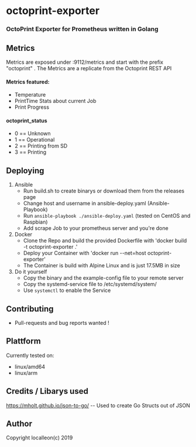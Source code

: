 # octoprint-exporter
### OctoPrint Exporter for Prometheus written in Golang

## Metrics
Metrics are exposed under :9112/metrics and start with the prefix "octoprint" . The Metrics are a replicate from the Octoprint REST API

#### Metrics featured: 
- Temperature 
- PrintTime Stats about current Job 
- Print Progress

#### octoprint_status
- 0 == Unknown
- 1 == Operational
- 2 == Printing from SD
- 3 == Printing

## Deploying 
1. Ansible 
    - Run build.sh to create binarys or download them from the releases page
    - Change host and username in ansible-deploy.yaml (Ansible-Playbook)
    - Run ``` ansible-playbook ./ansible-deploy.yaml ```  (tested on CentOS and Raspbian)
    - Add scrape Job to your prometheus server and you're done
2. Docker
    - Clone the Repo and build the provided Dockerfile with 'docker build -t octoprint-exporter .'
    - Deploy your Container with 'docker run --net=host octoprint-exporter'
    - The Container is build with Alpine Linux and is just 17.5MB in size 
3. Do it yourself
    - Copy the binary and the example-config file to your remote server
    - Copy the systemd-service file to /etc/systemd/system/
    - Use ```systemctl``` to enable the Service

## Contributing 
- Pull-requests and bug reports wanted !

## Plattform 
Currently tested on:
- linux/amd64
- linux/arm

## Credits / Libarys used
https://mholt.github.io/json-to-go/     -- Used to create Go Structs out of JSON

## Author 
Copyright localleon(c) 2019